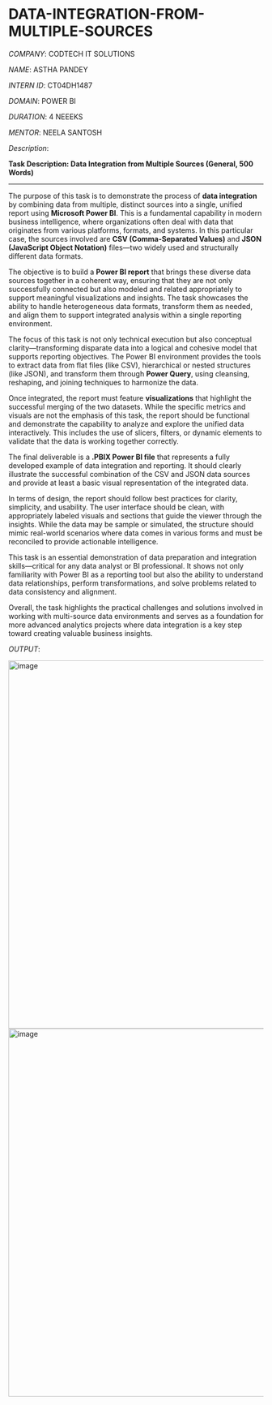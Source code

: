 # DATA-INTEGRATION-FROM-MULTIPLE-SOURCES

*COMPANY*: CODTECH IT SOLUTIONS

*NAME*: ASTHA PANDEY

*INTERN ID*: CT04DH1487

*DOMAIN*: POWER BI

*DURATION*: 4 NEEEKS

*MENTOR*: NEELA SANTOSH

*Description*:

**Task Description: Data Integration from Multiple Sources (General, 500 Words)**

---

The purpose of this task is to demonstrate the process of **data integration** by combining data from multiple, distinct sources into a single, unified report using **Microsoft Power BI**. This is a fundamental capability in modern business intelligence, where organizations often deal with data that originates from various platforms, formats, and systems. In this particular case, the sources involved are **CSV (Comma-Separated Values)** and **JSON (JavaScript Object Notation)** files—two widely used and structurally different data formats.

The objective is to build a **Power BI report** that brings these diverse data sources together in a coherent way, ensuring that they are not only successfully connected but also modeled and related appropriately to support meaningful visualizations and insights. The task showcases the ability to handle heterogeneous data formats, transform them as needed, and align them to support integrated analysis within a single reporting environment.

The focus of this task is not only technical execution but also conceptual clarity—transforming disparate data into a logical and cohesive model that supports reporting objectives. The Power BI environment provides the tools to extract data from flat files (like CSV), hierarchical or nested structures (like JSON), and transform them through **Power Query**, using cleansing, reshaping, and joining techniques to harmonize the data.

Once integrated, the report must feature **visualizations** that highlight the successful merging of the two datasets. While the specific metrics and visuals are not the emphasis of this task, the report should be functional and demonstrate the capability to analyze and explore the unified data interactively. This includes the use of slicers, filters, or dynamic elements to validate that the data is working together correctly.

The final deliverable is a **.PBIX Power BI file** that represents a fully developed example of data integration and reporting. It should clearly illustrate the successful combination of the CSV and JSON data sources and provide at least a basic visual representation of the integrated data.

In terms of design, the report should follow best practices for clarity, simplicity, and usability. The user interface should be clean, with appropriately labeled visuals and sections that guide the viewer through the insights. While the data may be sample or simulated, the structure should mimic real-world scenarios where data comes in various forms and must be reconciled to provide actionable intelligence.

This task is an essential demonstration of data preparation and integration skills—critical for any data analyst or BI professional. It shows not only familiarity with Power BI as a reporting tool but also the ability to understand data relationships, perform transformations, and solve problems related to data consistency and alignment.

Overall, the task highlights the practical challenges and solutions involved in working with multi-source data environments and serves as a foundation for more advanced analytics projects where data integration is a key step toward creating valuable business insights.

*OUTPUT*:

<img width="1286" height="726" alt="image" src="https://github.com/user-attachments/assets/2d093e25-5a83-4f60-8fcb-e69b4d639ff9" />

<img width="1286" height="726" alt="image" src="https://github.com/user-attachments/assets/d57ad791-6bd1-416d-8e72-5f5044b574b1" />
